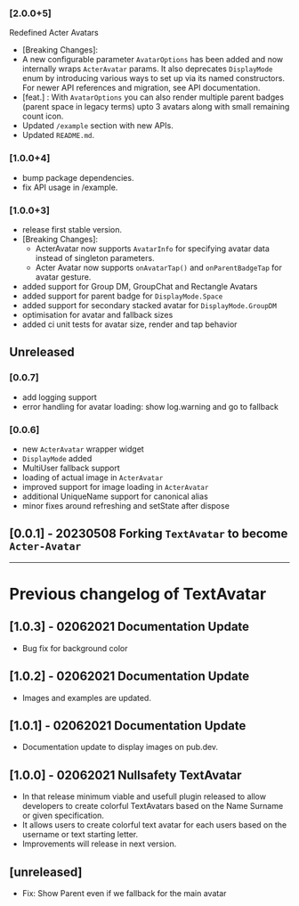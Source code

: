 ### [2.0.0+5]

Redefined Acter Avatars

- [Breaking Changes]:
- A new configurable parameter `AvatarOptions` has been added and now internally wraps `ActerAvatar` params. It also deprecates `DisplayMode` enum by introducing various ways to set up via its named constructors. For newer API references and migration, see API documentation.
- [feat.] : With `AvatarOptions` you can also render multiple parent badges (parent space in legacy terms) upto 3 avatars along with small remaining count icon.
- Updated `/example` section with new APIs.
- Updated `README.md`.

### [1.0.0+4]

- bump package dependencies.
- fix API usage in /example.

### [1.0.0+3]

- release first stable version.
- [Breaking Changes]:
  - ActerAvatar now supports `AvatarInfo` for specifying avatar data instead of singleton parameters.
  - Acter Avatar now supports `onAvatarTap()` and `onParentBadgeTap` for avatar gesture.
- added support for Group DM, GroupChat and Rectangle Avatars
- added support for parent badge for `DisplayMode.Space`
- added support for secondary stacked avatar for `DisplayMode.GroupDM`
- optimisation for avatar and fallback sizes
- added ci unit tests for avatar size, render and tap behavior

## Unreleased

### [0.0.7]

- add logging support
- error handling for avatar loading: show log.warning and go to fallback

### [0.0.6]

- new `ActerAvatar` wrapper widget
- `DisplayMode` added
- MultiUser fallback support
- loading of actual image in `ActerAvatar`
- improved support for image loading in `ActerAvatar`
- additional UniqueName support for canonical alias
- minor fixes around refreshing and setState after dispose

## [0.0.1] - 20230508 Forking `TextAvatar` to become `Acter-Avatar`

---

# Previous changelog of TextAvatar

## [1.0.3] - 02062021 Documentation Update

- Bug fix for background color

## [1.0.2] - 02062021 Documentation Update

- Images and examples are updated.

## [1.0.1] - 02062021 Documentation Update

- Documentation update to display images on pub.dev.

## [1.0.0] - 02062021 Nullsafety TextAvatar

- In that release minimum viable and usefull plugin released to allow developers to create colorful TextAvatars based on the Name Surname or given specification.
- It allows users to create colorful text avatar for each users based on the username or text starting letter.
- Improvements will release in next version.

## [unreleased]

- Fix: Show Parent even if we fallback for the main avatar
